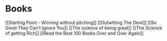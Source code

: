 # Books

[[Starting Point  - Winning without pitching]]
[[Outwitting The Devil]]
[[So Good They Can't Ignore You]]
[[The science of being great]]
[[The Science of getting Rich]]
[[Read the Best 100 Books Over and Over Again]]